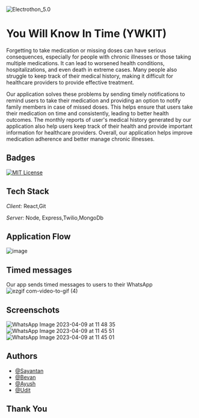 ![Electrothon_5.0](https://socialify.git.ci/Arbtrage/Electrothon_5.0/image?description=1&descriptionEditable=Never%20miss%20a%20dose!%20Get%20timely%20medication%20reminders%2C%20notify%20family%20members%20of%20missed%20doses%2C%20and%20generate%20monthly%20medical%20reports%20with%20our%20app.&font=Raleway&forks=1&language=1&name=1&owner=1&pattern=Solid&stargazers=1&theme=Light)
# You Will Know In Time (YWKIT)

Forgetting to take medication or missing doses can have serious consequences, especially for people with chronic illnesses or those taking multiple medications. It can lead to worsened health conditions, hospitalizations, and even death in extreme cases. Many people also struggle to keep track of their medical history, making it difficult for healthcare providers to provide effective treatment.

Our application solves these problems by sending timely notifications to remind users to take their medication and providing an option to notify family members in case of missed doses. This helps ensure that users take their medication on time and consistently, leading to better health outcomes. The monthly reports of user's medical history generated by our application also help users keep track of their health and provide important information for healthcare providers. Overall, our application helps improve medication adherence and better manage chronic illnesses.


## Badges

[![MIT License](https://img.shields.io/badge/License-MIT-green.svg)](https://choosealicense.com/licenses/mit/)

## Tech Stack

*Client:* React,Git

*Server:* Node, Express,Twilio,MongoDb

## Application Flow
![image](https://user-images.githubusercontent.com/100552235/230758320-4b3e5b5c-4caa-470a-95f7-3a81eb6d5e53.png)

## Timed messages
  Our app sends timed messages to users to their WhatsApp 
  ![ezgif com-video-to-gif (4)](https://user-images.githubusercontent.com/100552235/230758592-14099ab6-4977-4bd4-9c64-fe355261e851.gif)

## Screenschots
![WhatsApp Image 2023-04-09 at 11 48 35](https://user-images.githubusercontent.com/100552235/230758337-1251bedf-fdc9-42fd-a550-c0833f536073.jpeg)
![WhatsApp Image 2023-04-09 at 11 45 51](https://user-images.githubusercontent.com/100552235/230758338-4235b28f-4fc2-4656-ac4a-a361c5f81d1b.jpeg)
![WhatsApp Image 2023-04-09 at 11 45 01](https://user-images.githubusercontent.com/100552235/230758340-19fd0ea7-1602-4678-b87c-b63d4086151e.jpeg)

## Authors
- [@Sayantan](https://www.github.com/Arbtrage)
- [@Bevan](https://github.com/bevan10)
- [@Ayush](https://github.com/TheArchitect19)
- [@Udit](https://github.com/Udit-UD)


## Thank You
